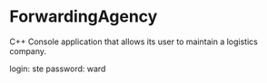 # ForwardingAgency
C++ Console application that allows its user to maintain a logistics company.

login: ste
password: ward
